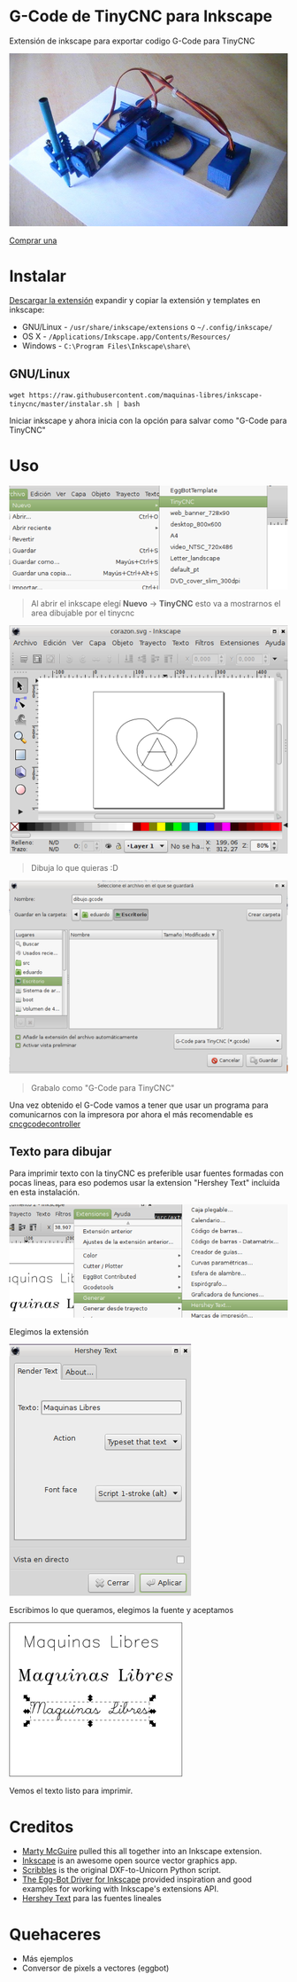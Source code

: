 G-Code de TinyCNC para Inkscape
===============================

Extensión de inkscape para exportar codigo G-Code para TinyCNC

![TinyCNC](img/tinycnc.jpg)

[Comprar una](https://maquinaslibres.noblogs.org/tinycnc/)

Instalar
========

[Descargar la extensión](https://github.com/maquinas-libres/inkscape-tinycnc/archive/master.zip) expandir y copiar la extensión y templates en inkscape:

* GNU/Linux - `/usr/share/inkscape/extensions` o `~/.config/inkscape/`
* OS X - `/Applications/Inkscape.app/Contents/Resources/`
* Windows - `C:\Program Files\Inkscape\share\`


GNU/Linux
---------

~~~
wget https://raw.githubusercontent.com/maquinas-libres/inkscape-tinycnc/master/instalar.sh | bash
~~~

Iniciar inkscape y ahora inicia con la opción para salvar como "G-Code para TinyCNC"

Uso
===

![img](img/template.png)
> Al abrir el inkscape elegí **Nuevo** → **TinyCNC** esto va a mostrarnos el area dibujable por el tinycnc

![img](img/dibujar.png)
> Dibuja lo que quieras :D

![img](img/exportar.png)
> Grabalo como "G-Code para TinyCNC"

Una vez obtenido el G-Code vamos a tener que usar un programa para comunicarnos con la impresora por ahora el más recomendable es [cncgcodecontroller](...)

Texto para dibujar
------------------

Para imprimir texto con la tinyCNC es preferible usar fuentes formadas con pocas lineas, para eso podemos usar la extension "Hershey Text" incluida en esta instalación.

![Ejecutar extensión](img/extension.png)

Elegimos la extensión

![Preferencias](img/preferencias.png)

Escribimos lo que queramos, elegimos la fuente y aceptamos

![Texto impreso](img/texto.png)

Vemos el texto listo para imprimir.


Creditos
========

* [Marty McGuire](http://github.com/martymcguire) pulled this all together into an Inkscape extension.
* [Inkscape](http://www.inkscape.org/) is an awesome open source vector graphics app.
* [Scribbles](https://github.com/makerbot/Makerbot/tree/master/Unicorn/Scribbles%20Scripts) is the original DXF-to-Unicorn Python script.
* [The Egg-Bot Driver for Inkscape](http://code.google.com/p/eggbotcode/) provided inspiration and good examples for working with Inkscape's extensions API.
* [Hershey Text](http://www.evilmadscientist.com/2011/hershey-text-an-inkscape-extension-for-engraving-fonts/) para las fuentes lineales

Quehaceres
==========

* Más ejemplos
* Conversor de pixels a vectores (eggbot)
